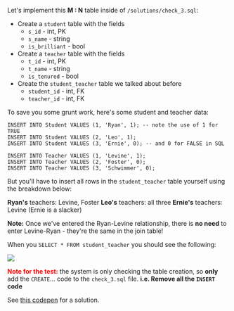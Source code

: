 
Let's implement this **M : N** table inside of `/solutions/check_3.sql`:

  

-   Create a `student` table with the fields
    -   `s_id` - int, PK
    -   `s_name` - string
    -   `is_brilliant` - bool
-   Create a `teacher` table with the fields
    -   `t_id` - int, PK
    -   `t_name` - string
    -   `is_tenured` - bool
-   Create the `student_teacher` table we talked about before
    -   `student_id` - int, FK
    -   `teacher_id` - int, FK

  

To save you some grunt work, here's some student and teacher data:

```
INSERT INTO Student VALUES (1, 'Ryan', 1); -- note the use of 1 for TRUE
INSERT INTO Student VALUES (2, 'Leo', 1); 
INSERT INTO Student VALUES (3, 'Ernie', 0); -- and 0 for FALSE in SQL

INSERT INTO Teacher VALUES (1, 'Levine', 1);
INSERT INTO Teacher VALUES (2, 'Foster', 0);
INSERT INTO Teacher VALUES (3, 'Schwimmer', 0);
```
  

But you'll have to insert all rows in the `student_teacher` table yourself using the breakdown below:

  

**Ryan's** teachers: Levine, Foster
**Leo's** teachers: all three
**Ernie's** teachers: Levine (Ernie is a slacker)

  

**Note:** Once we've entered the Ryan-Levine relationship, there is **no need** to enter Levine-Ryan - they're the same in the join table!

  

When you `SELECT * FROM student_teacher` you should see the following:

  

![](https://s3-us-west-2.amazonaws.com/learn-app/lesson-images/sqlManyToManyTable.PNG)

  

**<span style="color: red">Note for the test:</span>**  the system is only checking the table creation, so **only** add the `CREATE`... code to the `check_3.sql` file. **i.e. Remove all the `INSERT` code**

  

See [this codepen](https://codepen.io/ElevationPen/pen/rgzzWm?editors=0010) for a solution.